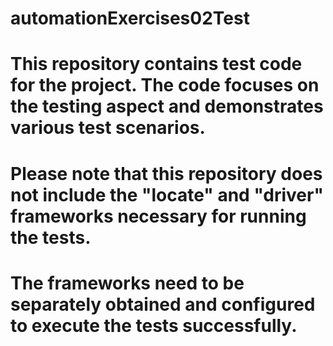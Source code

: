 # automationExercises02Test

# This repository contains test code for the project. The code focuses on the testing aspect and demonstrates various test scenarios.

# Please note that this repository does not include the "locate" and "driver" frameworks necessary for running the tests. 

#  The frameworks need to be separately obtained and configured to execute the tests successfully.
